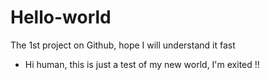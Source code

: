 # Hello-world
The 1st project on Github, hope I will understand it fast
- Hi human, this is just a test of my new world, I'm exited !!
